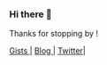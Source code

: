 ### Hi there 👋

Thanks for stopping by ! 

<a href="https://gist.github.com/sujaykundu777" target="_blank">Gists </a> |  <a href="https://sujaykundu.com/blog" target="_blank"> Blog </a> |  <a href="https://twitter.com/xplor4r" target="_blank">Twitter</a>| <a href="https://dev.to/sujaykundu777" target="_blank">
